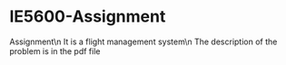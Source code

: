 # IE5600-Assignment
Assignment\n
It is a flight management system\n
The description of the problem is in the pdf file
